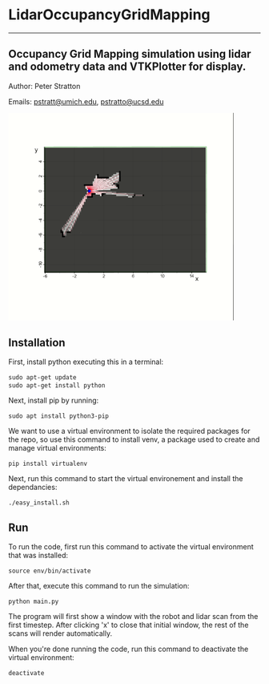 # LidarOccupancyGridMapping
-------------------------------------------------------------------------------------------------------------------------------
Occupancy Grid Mapping simulation using lidar and odometry data and VTKPlotter for display.
-------------------------------------------------------------------------------------------------------------------------------

Author: Peter Stratton 

Emails: pstratt@umich.edu, pstratto@ucsd.edu

<img src="https://github.com/peterstratton/LidarOccupancyGridMapping/blob/master/Lidar_gif.gif" width="450">

## Installation

First, install python executing this in a terminal:
```
sudo apt-get update
sudo apt-get install python
```

Next, install pip by running:
```
sudo apt install python3-pip
```

We want to use a virtual environment to isolate the required packages for 
the repo, so use this command to install venv, a package used to create and
manage virtual environments:
```
pip install virtualenv
```

Next, run this command to start the virtual environement and install the dependancies:
```
./easy_install.sh
```

## Run

To run the code, first run this command to activate the virtual environment that was installed:
```
source env/bin/activate
```
After that, execute this command to run the simulation:
```
python main.py
```
The program will first show a window with the robot and lidar scan from the first timestep. After clicking 'x' to close that initial window, the rest of the scans will render automatically. 

When you're done running the code, run this command to deactivate the virtual environment:
```
deactivate
```
